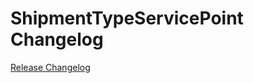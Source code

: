 # ShipmentTypeServicePoint Changelog

[Release Changelog](https://github.com/spryker/shipment-type-service-point/releases)

